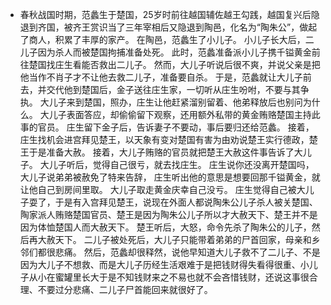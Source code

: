 - 春秋战国时期，范蠡生于楚国，25岁时前往越国辅佐越王勾践，越国复兴后隐退到齐国，被齐王赏识当了三年宰相后又隐退到陶邑，化名为“陶朱公”，做起了商人，积累了丰厚的家产。
  在陶邑，范蠡生了小儿子。
  小儿子长大后，二儿子因为杀人而被楚国拘捕准备处死。
  此时，范蠡准备派小儿子携千镒黄金前往楚国找庄生看能否救出二儿子。
  然而，大儿子听说后很不爽，并说父亲是把他当作不肖子才不让他去救二儿子，准备要自杀。
  于是，范蠡就让大儿子前去，并交代他到楚国后，金子送往庄生家，一切听从庄生吩咐，不要与其争执。
  大儿子来到楚国，照办，庄生让他赶紧溜别留着、他弟释放后也别问为什么。
  大儿子表面答应，却偷偷留下观察，还用额外私带的黄金贿赂楚国主持此事的官员。
  庄生留下金子后，告诉妻子不要动，事后要归还给范蠡。
  接着，庄生找机会进宫拜见楚王，以天象有变对楚国有害为由劝说楚王实行德政，楚王于是准备大赦。
  接着，大儿子贿赂的官员就把楚王大赦这件事告诉了大儿子。
  大儿子听后，觉得自己很亏，就去找庄生。
  庄生说你还没离开楚国吗，大儿子说弟弟被赦免了特来告辞，
  庄生听出他的意思是想要回那千镒黄金，就让他自己到房间里取。
  大儿子取走黄金庆幸自己没亏。
  庄生觉得自己被大儿子耍了，于是有入宫拜见楚王，说现在外面人都说陶朱公儿子杀人被关楚国、陶家派人贿赂楚国官员、楚王是因为陶朱公儿子所以才大赦天下、楚王并不是因为体恤楚国人而大赦天下。
  楚王听后，大怒，命令先杀了陶朱公的儿子，然后再大赦天下。
  二儿子被处死后，大儿子只能带着弟弟的尸首回家，母亲和乡邻们都很悲痛。
  然后，范蠡却很释然，说他早知道大儿子救不了二儿子、不是因为大儿子不想救、而是大儿子历经生活艰难于是把钱财得失看得很重、小儿子从小在蜜罐里长大于是不知钱财来之不易也就不会吝惜钱财，还说这事很合理、不要过分悲痛、二儿子尸首能回来就很好了。